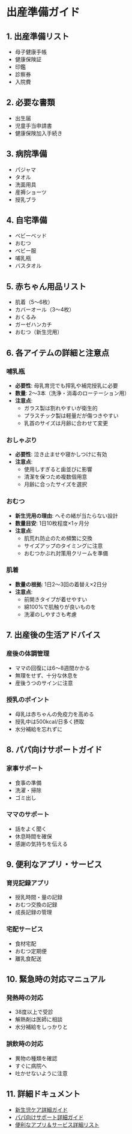 # 出産準備ガイド

## 1. 出産準備リスト
- 母子健康手帳
- 健康保険証
- 印鑑
- 診察券
- 入院費

## 2. 必要な書類
- 出生届
- 児童手当申請書
- 健康保険加入手続き

## 3. 病院準備
- パジャマ
- タオル
- 洗面用具
- 産褥ショーツ
- 授乳ブラ

## 4. 自宅準備
- ベビーベッド
- おむつ
- ベビー服
- 哺乳瓶
- バスタオル

## 5. 赤ちゃん用品リスト
- 肌着（5～6枚）
- カバーオール（3～4枚）
- おくるみ
- ガーゼハンカチ
- おむつ（新生児用）

## 6. 各アイテムの詳細と注意点

### 哺乳瓶
- **必要性**: 母乳育児でも搾乳や補完授乳に必要
- **数量**: 2～3本（洗浄・消毒のローテーション用）
- **注意点**:
  - ガラス製は割れやすいが衛生的
  - プラスチック製は軽量だが傷つきやすい
  - 乳首のサイズは月齢に合わせて変更

### おしゃぶり
- **必要性**: 泣き止ませや寝かしつけに有効
- **注意点**:
  - 使用しすぎると歯並びに影響
  - 清潔を保つため複数個用意
  - 月齢に合ったサイズを選択

### おむつ
- **新生児用の理由**: へその緒が当たらない設計
- **数量目安**: 1日10枚程度×1ヶ月分
- **注意点**:
  - 肌荒れ防止のため頻繁に交換
  - サイズアップのタイミングに注意
  - おむつかぶれ対策用クリームを準備

### 肌着
- **数量の根拠**: 1日2～3回の着替え×2日分
- **注意点**:
  - 前開きタイプが着せやすい
  - 綿100%で肌触りが良いものを
  - 洗濯のしやすさも考慮

## 7. 出産後の生活アドバイス

### 産後の体調管理
- ママの回復には6～8週間かかる
- 無理をせず、十分な休息を
- 産後うつのサインに注意

### 授乳のポイント
- 母乳は赤ちゃんの免疫力を高める
- 授乳中は500kcal/日多く摂取
- 水分補給を忘れずに

## 8. パパ向けサポートガイド

### 家事サポート
- 食事の準備
- 洗濯・掃除
- ゴミ出し

### ママのサポート
- 話をよく聞く
- 休息時間を確保
- 感謝の気持ちを伝える

## 9. 便利なアプリ・サービス

### 育児記録アプリ
- 授乳時間・量の記録
- おむつ交換の記録
- 成長記録の管理

### 宅配サービス
- 食材宅配
- おむつ定期便
- 離乳食配送

## 10. 緊急時の対応マニュアル

### 発熱時の対応
- 38度以上で受診
- 解熱剤は医師に相談
- 水分補給をしっかりと

### 誤飲時の対応
- 異物の種類を確認
- すぐに病院へ
- 吐かせないように注意

## 11. 詳細ドキュメント

- [新生児ケア詳細ガイド](./checklists/newborn_care.md)
- [パパ向けサポート詳細ガイド](./docs/dad_support_guide.md)
- [便利なアプリ＆サービス詳細リスト](./resources/useful_apps_services.md)